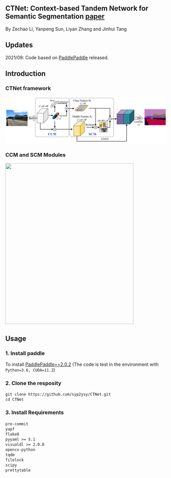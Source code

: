 ## CTNet: Context-based Tandem Network for Semantic Segmentation [paper](https://arxiv.org/abs/2104.09805)
By Zechao Li, Yanpeng Sun, Liyan Zhang and Jinhui Tang
## Updates
2021/09: Code based on [PaddlePaddle](https://www.paddlepaddle.org.cn/) released.
## Introduction
### CTNet framework
![framework](https://github.com/syp2ysy/CTNet/blob/main/imgs/framework.png)
### CCM and SCM Modules
<img src="https://github.com/syp2ysy/CTNet/blob/main/imgs/ccm%26scm.png" width="400" height="500"/><br/>
## Usage 
### 1. Install paddle
To install [PaddlePaddle==2.0.2](https://www.paddlepaddle.org.cn/install/old?docurl=/documentation/docs/zh/install/conda/linux-conda.html) (The code is test in the environment with  ```Python=3.6, CUDA=11.2```)
### 2. Clone the resposity
   ```
   git clone https://github.com/syp2ysy/CTNet.git
   cd CTNet
   ```
### 3. Install Requirements
  ```
  pre-commit
  yapf
  flake8
  pyyaml >= 5.1
  visualdl >= 2.0.0
  opencv-python
  tqdm
  filelock
  scipy
  prettytable
   ```

